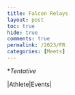```yaml
---
title: Falcon Relays
layout: post
toc: true 
hide: true
comments: true
permalink: /2023/FR
categories: [Meets]
---
```


**Tentative*

|Athlete|Events|